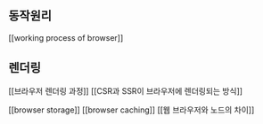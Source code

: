 
## 동작원리
[[working process of browser]]

## 렌더링
[[브라우저 렌더링 과정]]
[[CSR과 SSR이 브라우저에 렌더링되는 방식]]


[[browser storage]]
[[browser caching]]
[[웹 브라우저와 노드의 차이]]